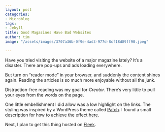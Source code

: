 ```yaml
---
layout: post
categories:
- Microblog
tags:
- Jekyll
title: Good Magazines Have Bad Websites
author: tim
image: "/assets/images/3707a36b-0f9e-4ad3-977d-8cf18d89ff90.jpeg"

---
```

Have you tried visiting the website of a major magazine lately? It’s a disaster. There are pop-ups and ads loading everywhere.

But turn on “reader mode” in your browser, and suddenly the content shines again. Reading the articles is so much more enjoyable without all the junk.

Distraction-free reading was my goal for _Creator._ There’s very little to pull your eyes from the words on the page.

One little embellishment I did allow was a low highlight on the links. The styling was inspired by a WordPress theme called [Patch](https://pixelgrade.com/themes/blogging/patch/). I found a small description for how to achieve the effect [here](https://www.foxinfotech.in/2019/04/css-style-for-links-thick-underline-and-highlight-text-on-mouse-hover.html).

Next, I plan to get this thing hosted on [Fleek](https://fleek.co/).